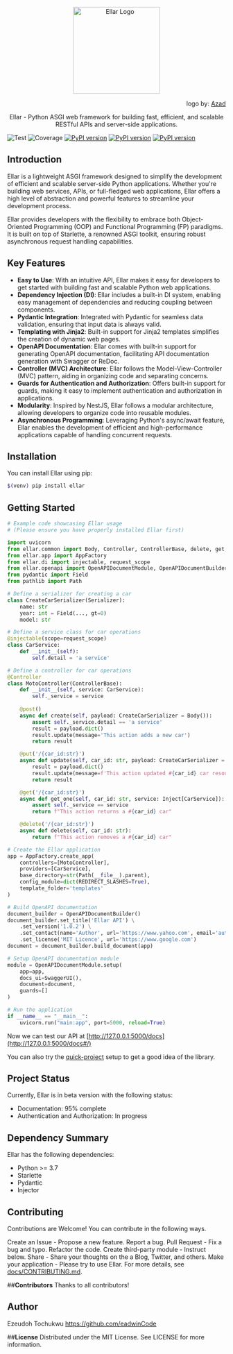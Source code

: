 <p align="center">
  <a href="#" target="blank"><img src="https://python-ellar.github.io/ellar/img/EllarLogoB.png" width="200" alt="Ellar Logo" /></a>
</p>
<p align="end">logo by: <a target="_blank" href="https://www.behance.net/azadvertised">Azad</a></p>

<p align="center"> Ellar - Python ASGI web framework for building fast, efficient, and scalable RESTful APIs and server-side applications. </p>

![Test](https://github.com/python-ellar/ellar/actions/workflows/test_full.yml/badge.svg)
![Coverage](https://img.shields.io/codecov/c/github/python-ellar/ellar)
[![PyPI version](https://badge.fury.io/py/ellar.svg)](https://badge.fury.io/py/ellar)
[![PyPI version](https://img.shields.io/pypi/v/ellar.svg)](https://pypi.python.org/pypi/ellar)
[![PyPI version](https://img.shields.io/pypi/pyversions/ellar.svg)](https://pypi.python.org/pypi/ellar)

## **Introduction**

Ellar is a lightweight ASGI framework designed to simplify the development of efficient and scalable server-side Python 
applications. Whether you're building web services, APIs, or full-fledged web applications, 
Ellar offers a high level of abstraction and powerful features to streamline your development process.

Ellar provides developers with the flexibility to embrace both Object-Oriented Programming (OOP) and Functional Programming (FP) paradigms. 
It is built on top of Starlette, a renowned ASGI toolkit, ensuring robust asynchronous request handling capabilities.

## **Key Features**

- **Easy to Use**: With an intuitive API, Ellar makes it easy for developers to get started with building fast and scalable Python web applications.
- **Dependency Injection (DI)**: Ellar includes a built-in DI system, enabling easy management of dependencies and reducing coupling between components.
- **Pydantic Integration**: Integrated with Pydantic for seamless data validation, ensuring that input data is always valid.
- **Templating with Jinja2**: Built-in support for Jinja2 templates simplifies the creation of dynamic web pages.
- **OpenAPI Documentation**: Ellar comes with built-in support for generating OpenAPI documentation, facilitating API documentation generation with Swagger or ReDoc.
- **Controller (MVC) Architecture**: Ellar follows the Model-View-Controller (MVC) pattern, aiding in organizing code and separating concerns.
- **Guards for Authentication and Authorization**: Offers built-in support for guards, making it easy to implement authentication and authorization in applications.
- **Modularity**: Inspired by NestJS, Ellar follows a modular architecture, allowing developers to organize code into reusable modules.
- **Asynchronous Programming**: Leveraging Python's async/await feature, Ellar enables the development of efficient and high-performance applications capable of handling concurrent requests.

## **Installation**

You can install Ellar using pip:

```bash
$(venv) pip install ellar
```

## **Getting Started**

```python
# Example code showcasing Ellar usage
# (Please ensure you have properly installed Ellar first)

import uvicorn
from ellar.common import Body, Controller, ControllerBase, delete, get, post, put, Serializer, Inject
from ellar.app import AppFactory
from ellar.di import injectable, request_scope
from ellar.openapi import OpenAPIDocumentModule, OpenAPIDocumentBuilder, SwaggerUI
from pydantic import Field
from pathlib import Path

# Define a serializer for creating a car
class CreateCarSerializer(Serializer):
    name: str
    year: int = Field(..., gt=0)
    model: str

# Define a service class for car operations
@injectable(scope=request_scope)
class CarService:
    def __init__(self):
        self.detail = 'a service'

# Define a controller for car operations
@Controller
class MotoController(ControllerBase):
    def __init__(self, service: CarService):
        self._service = service
    
    @post()
    async def create(self, payload: CreateCarSerializer = Body()):
        assert self._service.detail == 'a service'
        result = payload.dict()
        result.update(message='This action adds a new car')
        return result

    @put('/{car_id:str}')
    async def update(self, car_id: str, payload: CreateCarSerializer = Body()):
        result = payload.dict()
        result.update(message=f'This action updated #{car_id} car resource')
        return result

    @get('/{car_id:str}')
    async def get_one(self, car_id: str, service: Inject[CarService]):
        assert self._service == service
        return f"This action returns a #{car_id} car"

    @delete('/{car_id:str}')
    async def delete(self, car_id: str):
        return f"This action removes a #{car_id} car"

# Create the Ellar application
app = AppFactory.create_app(
    controllers=[MotoController],
    providers=[CarService],
    base_directory=str(Path(__file__).parent),
    config_module=dict(REDIRECT_SLASHES=True),
    template_folder='templates'
)

# Build OpenAPI documentation
document_builder = OpenAPIDocumentBuilder()
document_builder.set_title('Ellar API') \
    .set_version('1.0.2') \
    .set_contact(name='Author', url='https://www.yahoo.com', email='author@gmail.com') \
    .set_license('MIT Licence', url='https://www.google.com')
document = document_builder.build_document(app)

# Setup OpenAPI documentation module
module = OpenAPIDocumentModule.setup(
    app=app,
    docs_ui=SwaggerUI(),
    document=document,
    guards=[]
)

# Run the application
if __name__ == "__main__":
    uvicorn.run("main:app", port=5000, reload=True)
```


Now we can test our API at [http://127.0.0.1:5000/docs](http://127.0.0.1:5000/docs#/)

You can also try the [quick-project](https://python-ellar.github.io/ellar/quick-project/) setup to get a good idea of the library.


## **Project Status**

Currently, Ellar is in beta version with the following status:

- Documentation: 95% complete
- Authentication and Authorization: In progress

## **Dependency Summary**

Ellar has the following dependencies:

- Python >= 3.7
- Starlette
- Pydantic
- Injector

## **Contributing**
Contributions are Welcome! You can contribute in the following ways.

Create an Issue - Propose a new feature. Report a bug.
Pull Request - Fix a bug and typo. Refactor the code.
Create third-party module - Instruct below.
Share - Share your thoughts on the a Blog, Twitter, and others.
Make your application - Please try to use Ellar.
For more details, see [docs/CONTRIBUTING.md](https://github.com/python-ellar/ellar/blob/main/docs/contribution.md).

##**Contributors**
Thanks to all contributors!

## **Author**
Ezeudoh Tochukwu https://github.com/eadwinCode

##**License**
Distributed under the MIT License. See LICENSE for more information.
